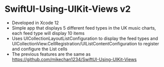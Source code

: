 # SwiftUI-Using-UIKit-Views v2

- Developed in Xcode 12
- Simple app that displays 5 different feed types in the UK music charts, each feed type will display 10 items
- Uses UICollectionLayoutListConfiguration to display the feed types and UICollectionView.CellRegistration/UIListContentConfiguration to register and configure the List cells
- The previous features are the same as https://github.com/mikechan1234/SwiftUI-Using-UIKit-Views
